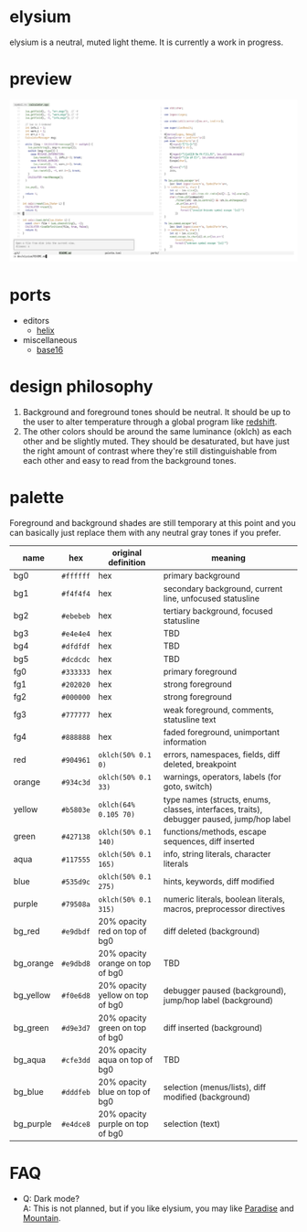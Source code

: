 # elysium
elysium is a neutral, muted light theme. It is currently a work in progress.

# preview
![preview image of elysium, showing code in the helix editor](assets/helix_preview.png)

# ports
- editors
  - [helix](https://github.com/Apeiros-46B/elysium/tree/main/ports/helix)
- miscellaneous
  - [base16](https://github.com/Apeiros-46B/elysium/tree/main/ports/base16)

# design philosophy
1. Background and foreground tones should be neutral. It should be up to the user to alter temperature through a global program like [redshift](https://github.com/jonls/redshift).
2. The other colors should be around the same luminance (oklch) as each other and be slightly muted. They should be desaturated, but have just the right amount of contrast where they're still distinguishable from each other and easy to read from the background tones.

# palette
Foreground and background shades are still temporary at this point and you can basically just replace them with any neutral gray tones if you prefer.

|name      |hex      |original definition             |meaning                                                                                   |
|----------|---------|--------------------------------|------------------------------------------------------------------------------------------|
|bg0       |`#ffffff`|hex                             |primary background                                                                        |
|bg1       |`#f4f4f4`|hex                             |secondary background, current line, unfocused statusline                                  |
|bg2       |`#ebebeb`|hex                             |tertiary background, focused statusline                                                   |
|bg3       |`#e4e4e4`|hex                             |TBD                                                                                       |
|bg4       |`#dfdfdf`|hex                             |TBD                                                                                       |
|bg5       |`#dcdcdc`|hex                             |TBD                                                                                       |
|fg0       |`#333333`|hex                             |primary foreground                                                                        |
|fg1       |`#202020`|hex                             |strong foreground                                                                         |
|fg2       |`#000000`|hex                             |strong foreground                                                                         |
|fg3       |`#777777`|hex                             |weak foreground, comments, statusline text                                                |
|fg4       |`#888888`|hex                             |faded foreground, unimportant information                                                 |
|red       |`#904961`|`oklch(50% 0.1 0)`              |errors, namespaces, fields, diff deleted, breakpoint                                      |
|orange    |`#934c3d`|`oklch(50% 0.1 33)`             |warnings, operators, labels (for goto, switch)                                            |
|yellow    |`#b5803e`|`oklch(64% 0.105 70)`           |type names (structs, enums, classes, interfaces, traits), debugger paused, jump/hop label |
|green     |`#427138`|`oklch(50% 0.1 140)`            |functions/methods, escape sequences, diff inserted                                        |
|aqua      |`#117555`|`oklch(50% 0.1 165)`            |info, string literals, character literals                                                 |
|blue      |`#535d9c`|`oklch(50% 0.1 275)`            |hints, keywords, diff modified                                                            |
|purple    |`#79508a`|`oklch(50% 0.1 315)`            |numeric literals, boolean literals, macros, preprocessor directives                       |
|bg\_red   |`#e9dbdf`|20% opacity red on top of bg0   |diff deleted (background)                                                                 |
|bg\_orange|`#e9dbd8`|20% opacity orange on top of bg0|TBD                                                                                       |
|bg\_yellow|`#f0e6d8`|20% opacity yellow on top of bg0|debugger paused (background), jump/hop label (background)                                 |
|bg\_green |`#d9e3d7`|20% opacity green on top of bg0 |diff inserted (background)                                                                |
|bg\_aqua  |`#cfe3dd`|20% opacity aqua on top of bg0  |TBD                                                                                       |
|bg\_blue  |`#dddfeb`|20% opacity blue on top of bg0  |selection (menus/lists), diff modified (background)                                       |
|bg\_purple|`#e4dce8`|20% opacity purple on top of bg0|selection (text)                                                                          |

# FAQ
- Q: Dark mode?  
  A: This is not planned, but if you like elysium, you may like [Paradise](https://github.com/paradise-theme/paradise) and [Mountain](https://github.com/mountain-theme/Mountain).
